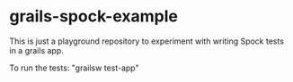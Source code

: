 grails-spock-example
====================

This is just a playground repository to experiment with writing Spock tests in a grails app.

To run the tests:
"grailsw test-app"